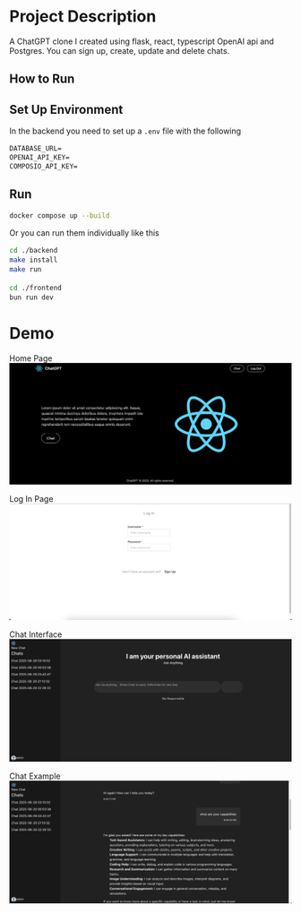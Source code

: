 # Project Description

A ChatGPT clone I created using flask, react, typescript OpenAI api and Postgres. You can sign up, create, update and delete chats.

## How to Run

## Set Up Environment

In the backend you need to set up a `.env` file with the following

```
DATABASE_URL=
OPENAI_API_KEY=
COMPOSIO_API_KEY=
```

## Run

```sh
docker compose up --build
```

Or you can run them individually like this

```sh
cd ./backend
make install
make run

cd ./frontend
bun run dev


```

# Demo

Home Page
![](./images/home.png "Home")

Log In Page
![](./images/login.png "Login")

Chat Interface
![](./images/chat_interface.png "chat_interface")

Chat Example
![](./images/chat_example.png "Chat Example")
